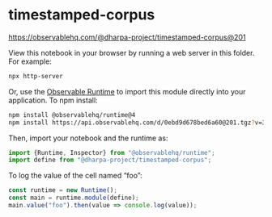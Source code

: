 # timestamped-corpus

https://observablehq.com/@dharpa-project/timestamped-corpus@201

View this notebook in your browser by running a web server in this folder. For
example:

~~~sh
npx http-server
~~~

Or, use the [Observable Runtime](https://github.com/observablehq/runtime) to
import this module directly into your application. To npm install:

~~~sh
npm install @observablehq/runtime@4
npm install https://api.observablehq.com/d/0ebd9d678bed6a60@201.tgz?v=3
~~~

Then, import your notebook and the runtime as:

~~~js
import {Runtime, Inspector} from "@observablehq/runtime";
import define from "@dharpa-project/timestamped-corpus";
~~~

To log the value of the cell named “foo”:

~~~js
const runtime = new Runtime();
const main = runtime.module(define);
main.value("foo").then(value => console.log(value));
~~~
